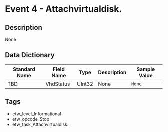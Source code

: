 # Event 4 - Attachvirtualdisk.

## Description
None

## Data Dictionary
|Standard Name|Field Name|Type|Description|Sample Value|
|---|---|---|---|---|
|TBD|VhdStatus|UInt32|None|`None`|

## Tags
* etw_level_Informational
* etw_opcode_Stop
* etw_task_Attachvirtualdisk.